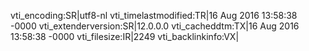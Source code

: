 vti_encoding:SR|utf8-nl
vti_timelastmodified:TR|16 Aug 2016 13:58:38 -0000
vti_extenderversion:SR|12.0.0.0
vti_cacheddtm:TX|16 Aug 2016 13:58:38 -0000
vti_filesize:IR|2249
vti_backlinkinfo:VX|
